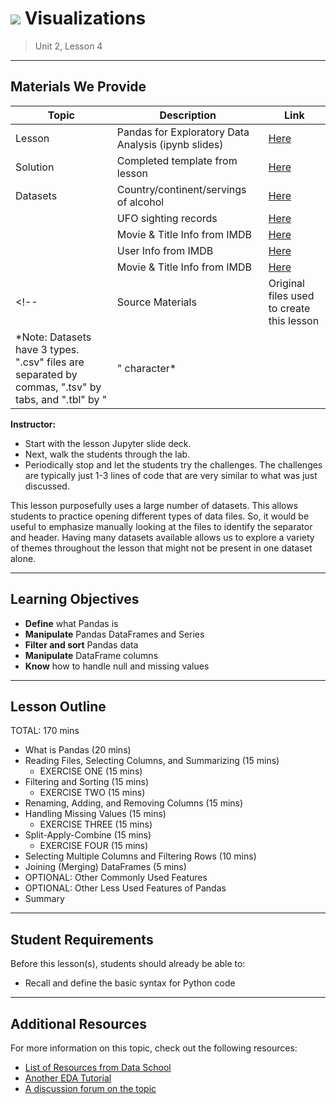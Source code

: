 # ![](https://ga-dash.s3.amazonaws.com/production/assets/logo-9f88ae6c9c3871690e33280fcf557f33.png) Visualizations

> Unit 2, Lesson 4

---

## Materials We Provide

| Topic | Description | Link |
| --- | --- | --- |
| Lesson | Pandas for Exploratory Data Analysis (ipynb slides) | [Here](exploratory-data-analysis.ipynb) |
| Solution  | Completed template from lesson | [Here](solution-code/exploratory-data-analysis-solution.ipynb) |
| Datasets | Country/continent/servings of alcohol | [Here](./data/drinks.csv) |
|          | UFO sighting records | [Here](./data/ufo.csv) |
|          | Movie & Title Info from IMDB | [Here](./data/movies.tbl) |
|          | User Info from IMDB | [Here](./data/user.tbl) |
|          | Movie & Title Info from IMDB | [Here](./data/movies.tbl) |
<!--| Source Materials | Original files used to create this lesson | -- |-->
*Note: Datasets have 3 types. ".csv" files are separated by commas, ".tsv" by tabs, and ".tbl" by "|" character*

**Instructor:**
- Start with the lesson Jupyter slide deck.
- Next, walk the students through the lab.
- Periodically stop and let the students try the challenges. The challenges are typically just 1-3 lines of code that are very similar to what was just discussed.

This lesson purposefully uses a large number of datasets. This allows students to practice opening different types of data files. So, it would be useful to emphasize manually looking at the files to identify the separator and header. Having many datasets available allows us to explore a variety of themes throughout the lesson that might not be present in one dataset alone.

---

## Learning Objectives

- **Define** what Pandas is
- **Manipulate** Pandas DataFrames and Series
- **Filter and sort** Pandas data
- **Manipulate** DataFrame columns
- **Know** how to handle null and missing values

---

## Lesson Outline

TOTAL: 170 mins
- What is Pandas (20 mins)
- Reading Files, Selecting Columns, and Summarizing (15 mins)
    - EXERCISE ONE (15 mins)
- Filtering and Sorting (15 mins)
    - EXERCISE TWO (15 mins)
- Renaming, Adding, and Removing Columns (15 mins)
- Handling Missing Values (15 mins)
    - EXERCISE THREE (15 mins)
- Split-Apply-Combine (15 mins)
    - EXERCISE FOUR (15 mins)
- Selecting Multiple Columns and Filtering Rows (10 mins)
- Joining (Merging) DataFrames (5 mins)
- OPTIONAL: Other Commonly Used Features
- OPTIONAL: Other Less Used Features of Pandas
- Summary

---

## Student Requirements

Before this lesson(s), students should already be able to:

- Recall and define the basic syntax for Python code

---

## Additional Resources

For more information on this topic, check out the following resources:

- [List of Resources from Data School](http://www.dataschool.io/best-python-pandas-resources/)
- [Another EDA Tutorial](https://www.datacamp.com/community/tutorials/exploratory-data-analysis-python#gs.T3TSKbk)
- [A discussion forum on the topic](https://www.kaggle.com/general/12796)
